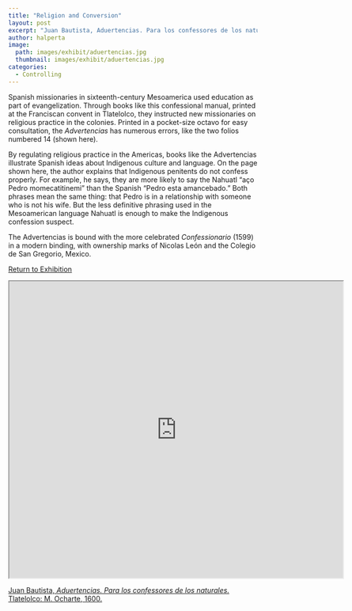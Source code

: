 ```yaml
---
title: "Religion and Conversion"
layout: post
excerpt: "Juan Bautista, Aduertencias. Para los confessores de los naturales. Tlatelolco: M. Ocharte, 1600."
author: halperta
image: 
  path: images/exhibit/aduertencias.jpg
  thumbnail: images/exhibit/aduertencias.jpg
categories:
  - Controlling
---
```


Spanish missionaries in sixteenth-century Mesoamerica used education as part of evangelization. Through books like this confessional manual, printed at the Franciscan convent in Tlatelolco, they instructed new missionaries on religious practice in the colonies. Printed in a pocket-size octavo for easy consultation, the *Advertencias* has numerous errors, like the two folios numbered 14 (shown here).

By regulating religious practice in the Americas, books like the Advertencias illustrate Spanish ideas about Indigenous culture and language. On the page shown here, the author explains that Indigenous penitents do not confess properly. For example, he says, they are more likely to say the Nahuatl “aço Pedro momecatitinemi” than the Spanish “Pedro esta amancebado.” Both phrases mean the same thing: that Pedro is in a relationship with someone who is not his wife. But the less definitive phrasing used in the Mesoamerican language Nahuatl is enough to make the Indigenous confession suspect.

The Advertencias is bound with the more celebrated *Confessionario* (1599) in a modern binding, with ownership marks of Nicolas León and the Colegio de San Gregorio, Mexico.

[Return to Exhibition](/2019-bookhistory/exhibition/)

<!-- https://archive.org/details/aduertenciaspara00juan/page/n61 -->
<iframe src="https://archive.org/details/aduertenciaspara00juan/?ui=embed#mode/2up/page/61" width="675px" height="600px"></iframe>

[Juan Bautista, *Aduertencias. Para los confessores de los naturales.* Tlatelolco: M. Ocharte, 1600.](https://search.library.brown.edu/catalog/b3289740)